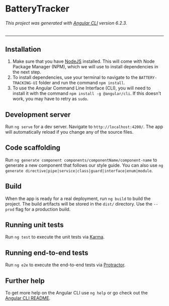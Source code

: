# BatteryTracker
###### This project was generated with [Angular CLI](https://github.com/angular/angular-cli) version 6.2.3.

<hr />

## Installation
1. Make sure that you have [NodeJS](https://nodejs.org) installed. This will come with Node Package Manager (NPM), which we will use to install dependencies in the next step.
2. To install dependencies, use your terminal to navigate to the `BATTERY-TRACKING-UI` folder and run the command `npm install`.
3. To use the Angular Command Line Interface (CLI), you will need to install it with the command `npm install -g @angular/cli`. If this doesn't work, you may have to retry as `sudo`.


## Development server

Run `ng serve` for a dev server. Navigate to `http://localhost:4200/`. The app will automatically reload if you change any of the source files.

## Code scaffolding

Run `ng generate component components/componentName/component-name` to generate a new component that follows our style guide. You can also use `ng generate directive|pipe|service|class|guard|interface|enum|module`.

## Build

When the app is ready for a real deployment, run `ng build` to build the project. The build artifacts will be stored in the `dist/` directory. Use the `--prod` flag for a production build.

## Running unit tests

Run `ng test` to execute the unit tests via [Karma](https://karma-runner.github.io).

## Running end-to-end tests

Run `ng e2e` to execute the end-to-end tests via [Protractor](http://www.protractortest.org/).

## Further help

To get more help on the Angular CLI use `ng help` or go check out the [Angular CLI README](https://github.com/angular/angular-cli/blob/master/README.md).
